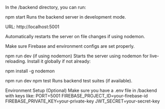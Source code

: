 In the /backend directory, you can run:

npm start
Runs the backend server in development mode.

URL: http://localhost:5001

Automatically restarts the server on file changes if using nodemon.

Make sure Firebase and environment configs are set properly.

npm run dev (if using nodemon)
Starts the server using nodemon for live-reloading.
Install it globally if not already:

npm install -g nodemon


npm run dev
npm test
Runs backend test suites (if available).

Environment Setup (Optional)
Make sure you have a .env file in /backend with keys like:
PORT=5001
FIREBASE_PROJECT_ID=your-firebase-id
FIREBASE_PRIVATE_KEY=your-private-key
JWT_SECRET=your-secret-key
